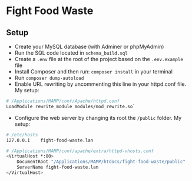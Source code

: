 # Fight Food Waste

## Setup

- Create your MySQL database (with Adminer or phpMyAdmin)
- Run the SQL code located in `schema_build.sql`
- Create a `.env` file at the root of the project based on the `.env.example` file
- Install Composer and then run: `composer install` in your terminal
- Run `composer dump-autoload`
- Enable URL rewriting by uncommenting this line in your httpd.conf file. My setup:

```sh
# /Applications/MAMP/conf/Apache/httpd.conf
LoadModule rewrite_module modules/mod_rewrite.so`
```

- Configure the web server by changing its root the `/public` folder. My setup:

```sh
# /etc/hosts
127.0.0.1    fight-food-waste.lan
```

```sh
# /Applications/MAMP/conf/apache/extra/httpd-vhosts.conf
<VirtualHost *:80>
    DocumentRoot "/Applications/MAMP/htdocs/fight-food-waste/public"
    ServerName fight-food-waste.lan
</VirtualHost>
```
